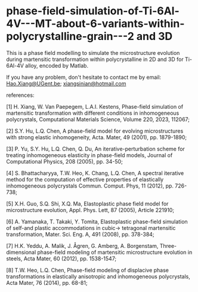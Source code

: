 # phase-field-simulation-of-Ti-6Al-4V---MT-about-6-variants-within-polycrystalline-grain---2 and 3D

This is a phase field modelling to simulate the microstructure evolution during martensitic transformation within polycrystalline in 2D and 3D for Ti-6Al-4V alloy, encoded by Matlab. 

If you have any problem, don't hesitate to contact me by email: Hao.Xiang@UGent.be; xiangsinian@hotmail.com

references: 

[1] H. Xiang, W. Van Paepegem, L.A.I. Kestens, Phase-field simulation of martensitic transformation with different conditions in inhomogeneous polycrystals, Computational Materials Science, Volume 220, 2023, 112067;

[2] S.Y. Hu, L.Q. Chen, A phase-field model for evolving microstructures with strong elastic inhomogeneity, Acta. Mater, 49 (2001), pp. 1879-1890;

[3] P. Yu, S.Y. Hu, L.Q. Chen, Q. Du, An iterative-perturbation scheme for treating inhomogeneous elasticity in phase-field models, Journal of Computational Physics, 208 (2005), pp. 34-50;

[4] S. Bhattacharyya, T.W. Heo, K. Chang, L.Q. Chen, A spectral iterative method for the computation of effective properties of elastically inhomogeneous polycrystals
Commun. Comput. Phys, 11 (2012), pp. 726-738;

[5] X.H. Guo, S.Q. Shi, X.Q. Ma, Elastoplastic phase field model for microstructure evolution, Appl. Phys. Lett, 87 (2005), Article 221910;

[6] A. Yamanaka, T. Takaki, Y. Tomita, Elastoplastic phase-field simulation of self-and plastic accommodations in cubic→ tetragonal martensitic transformation, Mater. Sci. Eng. A, 491 (2008), pp. 378-384;

[7] H.K. Yeddu, A. Malik, J. Ågren, G. Amberg, A. Borgenstam, Three-dimensional phase-field modeling of martensitic microstructure evolution in steels, Acta Mater, 60 (2012), pp. 1538-1547;

[8] T.W. Heo, L.Q. Chen, Phase-field modeling of displacive phase transformations in elastically anisotropic and inhomogeneous polycrystals, Acta Mater, 76 (2014), pp. 68-81;
